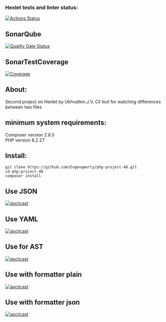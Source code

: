 ### Hexlet tests and linter status:
[![Actions Status](https://github.com/Evgenqwerty/php-project-48/actions/workflows/hexlet-check.yml/badge.svg)](https://github.com/Evgenqwerty/php-project-48/actions)  
## SonarQube
[![Quality Gate Status](https://sonarcloud.io/api/project_badges/measure?project=Evgenqwerty_php-project-48&metric=alert_status)](https://sonarcloud.io/summary/new_code?id=Evgenqwerty_php-project-48)
## SonarTestCoverage  
[![Coverage](https://sonarcloud.io/api/project_badges/measure?project=Evgenqwerty_php-project-48&metric=coverage)](https://sonarcloud.io/summary/new_code?id=Evgenqwerty_php-project-48)

## About:
Second project on Hexlet by Ukhvatkin.J.V. Cli tool for watching differences between two files

## minimum system requirements:
Composer version 2.8.5  
PHP version 8.2.27

## Install:
```
git clone https://github.com/Evgenqwerty/php-project-48.git
cd php-project-48
composer install
```

## Use JSON
[![asciicast](https://asciinema.org/a/f8jvPGXxNNT4b7qbtEWnQ4xco.svg)](https://asciinema.org/a/f8jvPGXxNNT4b7qbtEWnQ4xco)

## Use YAML
[![asciicast](https://asciinema.org/a/OZJlY2VXzUlMf5cglUi0tbM2P.svg)](https://asciinema.org/a/OZJlY2VXzUlMf5cglUi0tbM2P)

## Use for AST
[![asciicast](https://asciinema.org/a/MF8b2xbaI1Q30VKEeEBHCf9KW.svg)](https://asciinema.org/a/MF8b2xbaI1Q30VKEeEBHCf9KW)

## Use with formatter plain
[![asciicast](https://asciinema.org/a/fyhp7Q1g3RYMRbODus6O0KWXU.svg)](https://asciinema.org/a/fyhp7Q1g3RYMRbODus6O0KWXU)

## Use with formatter json
[![asciicast](https://asciinema.org/a/hBXfWeV5BU1fSQnUZ0jIGBWmX.svg)](https://asciinema.org/a/hBXfWeV5BU1fSQnUZ0jIGBWmX)
